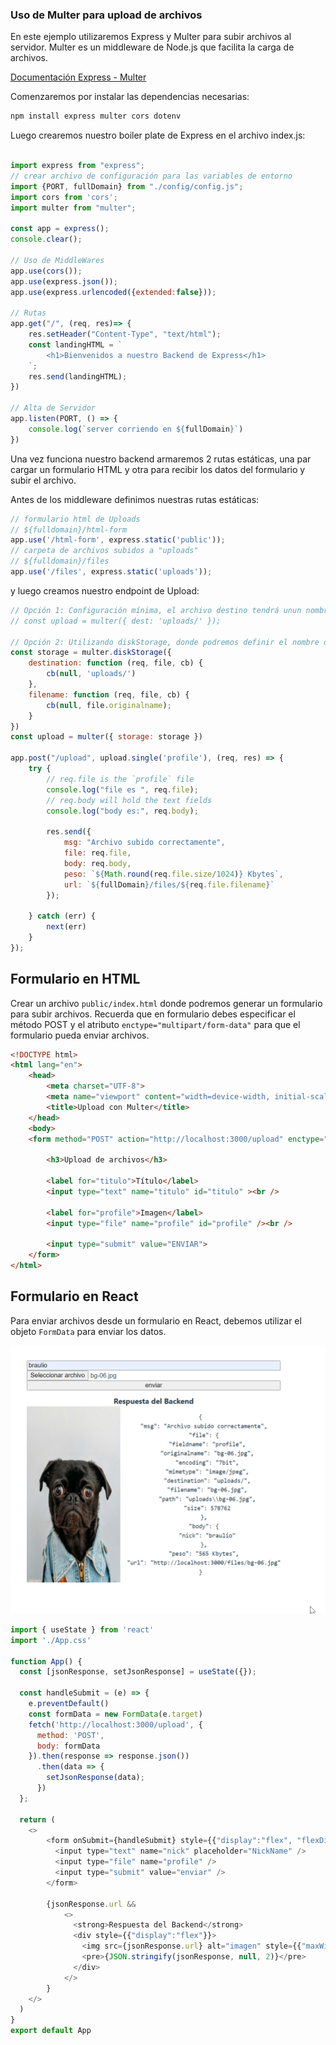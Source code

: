 ### Uso de Multer para upload de archivos

En este ejemplo utilizaremos Express y Multer para subir archivos al servidor. Multer es un middleware de Node.js que facilita la carga de archivos. 

[Documentación Express - Multer](https://expressjs.com/en/resources/middleware/multer.html)

Comenzaremos por instalar las dependencias necesarias:

```bash
npm install express multer cors dotenv
```

Luego crearemos nuestro boiler plate de Express en el archivo index.js:
```js

import express from "express";
// crear archivo de configuración para las variables de entorno
import {PORT, fullDomain} from "./config/config.js";
import cors from 'cors';
import multer from "multer";

const app = express();
console.clear();

// Uso de MiddleWares
app.use(cors());
app.use(express.json());
app.use(express.urlencoded({extended:false}));

// Rutas
app.get("/", (req, res)=> {
    res.setHeader("Content-Type", "text/html");
    const landingHTML = `
        <h1>Bienvenidos a nuestro Backend de Express</h1>
    `;
    res.send(landingHTML);
})

// Alta de Servidor
app.listen(PORT, () => {
    console.log(`server corriendo en ${fullDomain}`)
})
```

Una vez funciona nuestro backend armaremos 2 rutas estáticas, una par cargar un formulario HTML y otra para recibir los datos del formulario y subir el archivo.

Antes de los middleware definimos nuestras rutas estáticas:

```js
// formulario html de Uploads
// ${fulldomain}/html-form
app.use('/html-form', express.static('public')); 
// carpeta de archivos subidos a "uploads"
// ${fulldomain}/files
app.use('/files', express.static('uploads'));
```

y luego creamos nuestro endpoint de Upload:

```js
// Opción 1: Configuración mínima, el archivo destino tendrá unun nombre aleatorio sin extensión
// const upload = multer({ dest: 'uploads/' });

// Opción 2: Utilizando diskStorage, donde podremos definir el nombre del archivo destino
const storage = multer.diskStorage({
    destination: function (req, file, cb) {
        cb(null, 'uploads/')
    },
    filename: function (req, file, cb) {
        cb(null, file.originalname);
    }
})
const upload = multer({ storage: storage })

app.post("/upload", upload.single('profile'), (req, res) => {
    try {
        // req.file is the `profile` file
        console.log("file es ", req.file);
        // req.body will hold the text fields
        console.log("body es:", req.body); 

        res.send({
            msg: "Archivo subido correctamente", 
            file: req.file, 
            body: req.body,
            peso: `${Math.round(req.file.size/1024)} Kbytes`,
            url: `${fullDomain}/files/${req.file.filename}`
        });

    } catch (err) {
        next(err)
    }
});
```

## Formulario en HTML

Crear un archivo `public/index.html` donde podremos generar un formulario para subir archivos. Recuerda que en formulario debes especificar el método POST y el atributo `enctype="multipart/form-data"` para que el formulario pueda enviar archivos.

```html
<!DOCTYPE html>
<html lang="en">
    <head>
        <meta charset="UTF-8">
        <meta name="viewport" content="width=device-width, initial-scale=1.0">
        <title>Upload con Multer</title>
    </head>
    <body>
    <form method="POST" action="http://localhost:3000/upload" enctype="multipart/form-data">

        <h3>Upload de archivos</h3>

        <label for="titulo">Título</label>
        <input type="text" name="titulo" id="titulo" ><br />

        <label for="profile">Imagen</label>
        <input type="file" name="profile" id="profile" /><br />
        
        <input type="submit" value="ENVIAR">
    </form>
</html>
```

## Formulario en React

Para enviar archivos desde un formulario en React, debemos utilizar el objeto `FormData` para enviar los datos.

![mulet-upload-react](./uploads/imgs/multer-upload-react.png)

```js
import { useState } from 'react'
import './App.css'

function App() {
  const [jsonResponse, setJsonResponse] = useState({});

  const handleSubmit = (e) => {
    e.preventDefault()
    const formData = new FormData(e.target)
    fetch('http://localhost:3000/upload', {
      method: 'POST',
      body: formData
    }).then(response => response.json())
      .then(data => {
        setJsonResponse(data);
      })
  };

  return (
    <>
        <form onSubmit={handleSubmit} style={{"display":"flex", "flexDirection": "column", "marginBottom":"10px"}}>
          <input type="text" name="nick" placeholder="NickName" />
          <input type="file" name="profile" />
          <input type="submit" value="enviar" />
        </form>

        {jsonResponse.url && 
            <>
              <strong>Respuesta del Backend</strong>
              <div style={{"display":"flex"}}>
                <img src={jsonResponse.url} alt="imagen" style={{"maxWidth":"200px"}}/>
                <pre>{JSON.stringify(jsonResponse, null, 2)}</pre>
              </div>
            </>
        }
    </>
  )
}
export default App
```